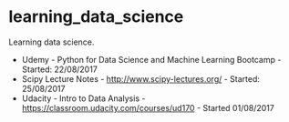# learning_data_science
Learning data science.

- Udemy - Python for Data Science and Machine Learning Bootcamp - Started: 22/08/2017
- Scipy Lecture Notes - http://www.scipy-lectures.org/ - Started: 25/08/2017
- Udacity - Intro to Data Analysis - https://classroom.udacity.com/courses/ud170 - Started 01/08/2017

